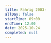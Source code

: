 ```yaml
---
title: Fahrig 2003-
allDay: false
startTime: 09:00
endTime: 12:00
date: 2025-10-24
completed: null
---
```

